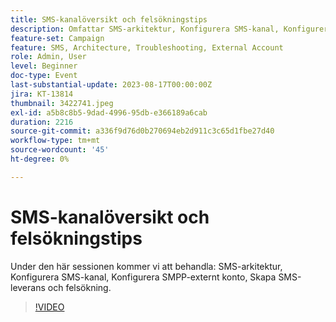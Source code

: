 ```yaml
---
title: SMS-kanalöversikt och felsökningstips
description: Omfattar SMS-arkitektur, Konfigurera SMS-kanal, Konfigurera SMPP-externt konto, Skapa SMS-leverans och felsökning.
feature-set: Campaign
feature: SMS, Architecture, Troubleshooting, External Account
role: Admin, User
level: Beginner
doc-type: Event
last-substantial-update: 2023-08-17T00:00:00Z
jira: KT-13814
thumbnail: 3422741.jpeg
exl-id: a5b8c8b5-9dad-4996-95db-e366189a6cab
duration: 2216
source-git-commit: a336f9d76d0b270694eb2d911c3c65d1fbe27d40
workflow-type: tm+mt
source-wordcount: '45'
ht-degree: 0%

---
```


# SMS-kanalöversikt och felsökningstips

Under den här sessionen kommer vi att behandla: SMS-arkitektur, Konfigurera SMS-kanal, Konfigurera SMPP-externt konto, Skapa SMS-leverans och felsökning.

>[!VIDEO](https://video.tv.adobe.com/v/3422741/?learn=on)
